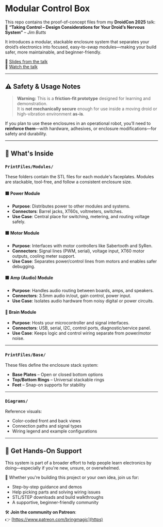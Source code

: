 # Modular Control Box

This repo contains the proof-of-concept files from my **DroidCon 2025** talk:  
🎤 **“Taking Control – Design Considerations for Your Droid’s Nervous System”** – *Jim Butts*

It introduces a modular, stackable enclosure system that separates your droid’s electronics into focused, easy-to-swap modules—making your build safer, more maintainable, and beginner-friendly.

📄 [Slides from the talk](./2025_droidcon_jbutts_slides.pdf)  
🎥 [Watch the talk](https://www.youtube.com/watch?v=dneonUpu4NI)

---

## ⚠️ Safety & Usage Notes

> **Warning:** This is a **friction-fit prototype** designed for learning and demonstration.  
> It is **not mechanically secure** enough for use inside a moving droid or high-vibration environment **as-is**.

If you plan to use these enclosures in an operational robot, you’ll need to **reinforce them**—with hardware, adhesives, or enclosure modifications—for safety and durability.

---

## 🔧 What's Inside

### `PrintFiles/Modules/`

These folders contain the STL files for each module's faceplates. Modules are stackable, tool-free, and follow a consistent enclosure size.

#### 🟥 Power Module
- **Purpose**: Distributes power to other modules and systems.
- **Connectors**: Barrel jacks, XT60s, voltmeters, switches.
- **Use Case**: Central place for switching, metering, and routing voltage safely.

#### 🟦 Motor Module
- **Purpose**: Interfaces with motor controllers like Sabertooth and SyRen.
- **Connectors**: Signal lines (PWM, serial), voltage input, XT60 motor outputs, cooling meter support.
- **Use Case**: Separates power/control lines from motors and enables safer debugging.

#### 🟩 Amp (Audio) Module
- **Purpose**: Handles audio routing between boards, amps, and speakers.
- **Connectors**: 3.5mm audio in/out, gain control, power input.
- **Use Case**: Isolates audio hardware from noisy digital or power circuits.

#### 🧠 Brain Module
- **Purpose**: Hosts your microcontroller and signal interfaces.
- **Connectors**: USB, serial, I2C, control ports, diagnostic/service panel.
- **Use Case**: Keeps logic and control wiring separate from power/motor noise.

---

### `PrintFiles/Base/`

These files define the enclosure stack system:
- **Base Plates** – Open or closed bottom options
- **Top/Bottom Rings** – Universal stackable rings
- **Feet** – Snap-on supports for stability

---

### `Diagrams/`

Reference visuals:
- Color-coded front and back views
- Connection paths and signal types
- Wiring legend and example configurations

---

## 🧠 Get Hands-On Support

This system is part of a broader effort to help people learn electronics by doing—especially if you're new, unsure, or overwhelmed.

🔧 Whether you're building this project or your own idea, join us for:
- Step-by-step guidance and demos
- Help picking parts and solving wiring issues
- STL/STEP downloads and build walkthroughs
- A supportive, beginner-friendly community

🛠️ **Join the community on Patreon**:  
👉 [https://www.patreon.com/bringmagic](https)
